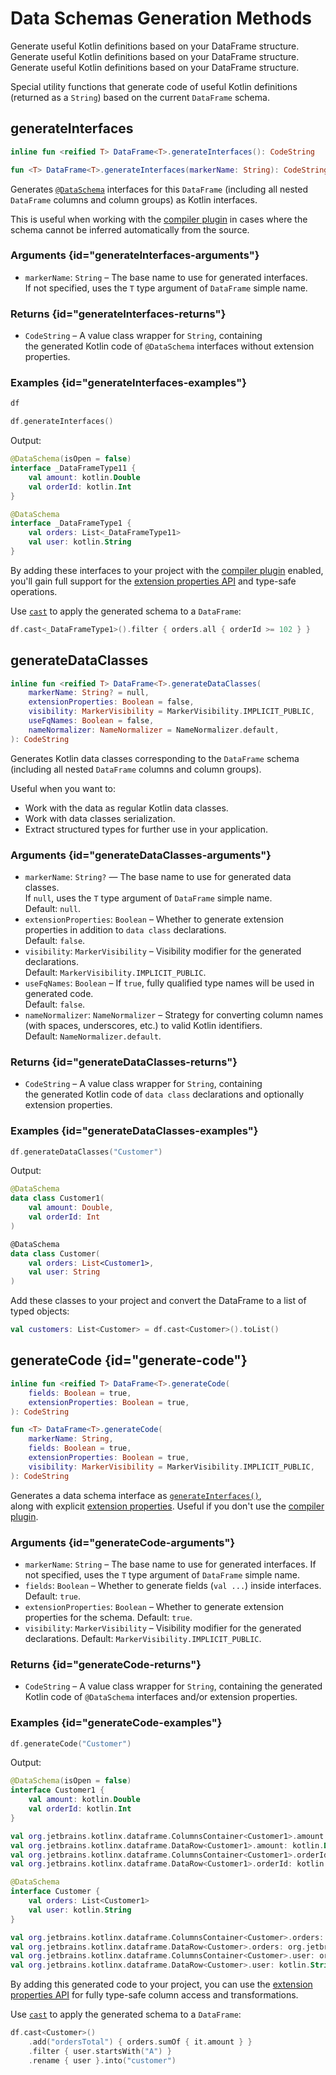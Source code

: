 # Data Schemas Generation Methods

<web-summary>
Generate useful Kotlin definitions based on your DataFrame structure.
</web-summary>

<card-summary>
Generate useful Kotlin definitions based on your DataFrame structure.
</card-summary>

<link-summary>
Generate useful Kotlin definitions based on your DataFrame structure.
</link-summary>

<!---IMPORT org.jetbrains.kotlinx.dataframe.samples.api.Generate-->

Special utility functions that generate code of useful Kotlin definitions (returned as a `String`) 
based on the current `DataFrame` schema.


## generateInterfaces

```kotlin
inline fun <reified T> DataFrame<T>.generateInterfaces(): CodeString

fun <T> DataFrame<T>.generateInterfaces(markerName: String): CodeString
```

Generates [`@DataSchema`](schemas.md) interfaces for this `DataFrame` 
(including all nested `DataFrame` columns and column groups) as Kotlin interfaces.

This is useful when working with the [compiler plugin](Compiler-Plugin.md) 
in cases where the schema cannot be inferred automatically from the source.

### Arguments {id="generateInterfaces-arguments"}
* `markerName`: `String` – The base name to use for generated interfaces.  
  If not specified, uses the `T` type argument of `DataFrame` simple name.

### Returns {id="generateInterfaces-returns"}
* `CodeString` – A value class wrapper for `String`, containing  
  the generated Kotlin code of `@DataSchema` interfaces without extension properties.

### Examples {id="generateInterfaces-examples"}


<!---FUN notebook_test_generate_docs_1-->

```kotlin
df
```

<!---END-->

<inline-frame src="./resources/notebook_test_generate_docs_1.html" width="100%" height="500px"></inline-frame>

<!---FUN notebook_test_generate_docs_2-->

```kotlin
df.generateInterfaces()
```

<!---END-->

Output:
```kotlin
@DataSchema(isOpen = false)
interface _DataFrameType11 {
    val amount: kotlin.Double
    val orderId: kotlin.Int
}

@DataSchema
interface _DataFrameType1 {
    val orders: List<_DataFrameType11>
    val user: kotlin.String
}
```

By adding these interfaces to your project with the [compiler plugin](Compiler-Plugin.md) enabled,  
you'll gain full support for the [extension properties API](extensionPropertiesApi.md) and type-safe operations.

Use [`cast`](cast.md) to apply the generated schema to a `DataFrame`:

<!---FUN notebook_test_generate_docs_3-->

```kotlin
df.cast<_DataFrameType1>().filter { orders.all { orderId >= 102 } }
```

<!---END-->

<!--inline-frame src="./resources/notebook_test_generate_docs_3.html" width="100%" height="500px"></inline-frame>-->

## generateDataClasses

```kotlin
inline fun <reified T> DataFrame<T>.generateDataClasses(
    markerName: String? = null,
    extensionProperties: Boolean = false,
    visibility: MarkerVisibility = MarkerVisibility.IMPLICIT_PUBLIC,
    useFqNames: Boolean = false,
    nameNormalizer: NameNormalizer = NameNormalizer.default,
): CodeString
```

Generates Kotlin data classes corresponding to the `DataFrame` schema 
(including all nested `DataFrame` columns and column groups).

Useful when you want to:

- Work with the data as regular Kotlin data classes.
- Work with data classes serialization.
- Extract structured types for further use in your application.

### Arguments {id="generateDataClasses-arguments"}
* `markerName`: `String?` — The base name to use for generated data classes.  
  If `null`, uses the `T` type argument of `DataFrame` simple name.  
  Default: `null`.
* `extensionProperties`: `Boolean` – Whether to generate extension properties in addition to `data class` declarations.  
  Default: `false`.
* `visibility`: `MarkerVisibility` – Visibility modifier for the generated declarations.  
  Default: `MarkerVisibility.IMPLICIT_PUBLIC`.
* `useFqNames`: `Boolean` – If `true`, fully qualified type names will be used in generated code.  
  Default: `false`.
* `nameNormalizer`: `NameNormalizer` – Strategy for converting column names (with spaces, underscores, etc.) to valid Kotlin identifiers.  
  Default: `NameNormalizer.default`.

### Returns {id="generateDataClasses-returns"}
* `CodeString` – A value class wrapper for `String`, containing  
  the generated Kotlin code of `data class` declarations and optionally extension properties.

### Examples {id="generateDataClasses-examples"}

<!---FUN notebook_test_generate_docs_4-->

```kotlin
df.generateDataClasses("Customer")
```

<!---END-->

Output:
```kotlin
@DataSchema
data class Customer1(
    val amount: Double,
    val orderId: Int
)

@DataSchema
data class Customer(
    val orders: List<Customer1>,
    val user: String
)
```

Add these classes to your project and convert the DataFrame to a list of typed objects:

<!---FUN notebook_test_generate_docs_5-->

```kotlin
val customers: List<Customer> = df.cast<Customer>().toList()
```

<!---END-->

## generateCode {id="generate-code"}

```kotlin
inline fun <reified T> DataFrame<T>.generateCode(
    fields: Boolean = true,
    extensionProperties: Boolean = true,
): CodeString

fun <T> DataFrame<T>.generateCode(
    markerName: String,
    fields: Boolean = true,
    extensionProperties: Boolean = true,
    visibility: MarkerVisibility = MarkerVisibility.IMPLICIT_PUBLIC,
): CodeString
```

Generates a data schema interface as [`generateInterfaces()`](#generateinterfaces),  
along with explicit [extension properties](extensionPropertiesApi.md). 
Useful if you don't use the [compiler plugin](Compiler-Plugin.md).

### Arguments {id="generateCode-arguments"}
* `markerName`: `String` – The base name to use for generated interfaces. 
If not specified, uses the `T` type argument of `DataFrame` simple name.
* `fields`: `Boolean` – Whether to generate fields (`val ...`) inside interfaces. 
Default: `true`.
* `extensionProperties`: `Boolean` – Whether to generate extension properties for the schema.
Default: `true`.
* `visibility`: `MarkerVisibility` – Visibility modifier for the generated declarations.
Default: `MarkerVisibility.IMPLICIT_PUBLIC`.

### Returns {id="generateCode-returns"}
* `CodeString` – A value class wrapper for `String`, containing
the generated Kotlin code of `@DataSchema` interfaces and/or extension properties.

### Examples {id="generateCode-examples"}

<!---FUN notebook_test_generate_docs_6-->

```kotlin
df.generateCode("Customer")
```

<!---END-->

Output:
```kotlin
@DataSchema(isOpen = false)
interface Customer1 {
    val amount: kotlin.Double
    val orderId: kotlin.Int
}

val org.jetbrains.kotlinx.dataframe.ColumnsContainer<Customer1>.amount: org.jetbrains.kotlinx.dataframe.DataColumn<kotlin.Double> @JvmName("Customer1_amount") get() = this["amount"] as org.jetbrains.kotlinx.dataframe.DataColumn<kotlin.Double>
val org.jetbrains.kotlinx.dataframe.DataRow<Customer1>.amount: kotlin.Double @JvmName("Customer1_amount") get() = this["amount"] as kotlin.Double
val org.jetbrains.kotlinx.dataframe.ColumnsContainer<Customer1>.orderId: org.jetbrains.kotlinx.dataframe.DataColumn<kotlin.Int> @JvmName("Customer1_orderId") get() = this["orderId"] as org.jetbrains.kotlinx.dataframe.DataColumn<kotlin.Int>
val org.jetbrains.kotlinx.dataframe.DataRow<Customer1>.orderId: kotlin.Int @JvmName("Customer1_orderId") get() = this["orderId"] as kotlin.Int

@DataSchema
interface Customer {
    val orders: List<Customer1>
    val user: kotlin.String
}

val org.jetbrains.kotlinx.dataframe.ColumnsContainer<Customer>.orders: org.jetbrains.kotlinx.dataframe.DataColumn<org.jetbrains.kotlinx.dataframe.DataFrame<Customer1>> @JvmName("Customer_orders") get() = this["orders"] as org.jetbrains.kotlinx.dataframe.DataColumn<org.jetbrains.kotlinx.dataframe.DataFrame<Customer1>>
val org.jetbrains.kotlinx.dataframe.DataRow<Customer>.orders: org.jetbrains.kotlinx.dataframe.DataFrame<Customer1> @JvmName("Customer_orders") get() = this["orders"] as org.jetbrains.kotlinx.dataframe.DataFrame<Customer1>
val org.jetbrains.kotlinx.dataframe.ColumnsContainer<Customer>.user: org.jetbrains.kotlinx.dataframe.DataColumn<kotlin.String> @JvmName("Customer_user") get() = this["user"] as org.jetbrains.kotlinx.dataframe.DataColumn<kotlin.String>
val org.jetbrains.kotlinx.dataframe.DataRow<Customer>.user: kotlin.String @JvmName("Customer_user") get() = this["user"] as kotlin.String
```

By adding this generated code to your project, you can use the [extension properties API](extensionPropertiesApi.md)
for fully type-safe column access and transformations.

Use [`cast`](cast.md) to apply the generated schema to a `DataFrame`:

<!---FUN notebook_test_generate_docs_7-->

```kotlin
df.cast<Customer>()
    .add("ordersTotal") { orders.sumOf { it.amount } }
    .filter { user.startsWith("A") }
    .rename { user }.into("customer")
```

<!---END-->

<!--inline-frame src="./resources/notebook_test_generate_docs_7.html" width="100%" height="500px"></inline-frame>-->

